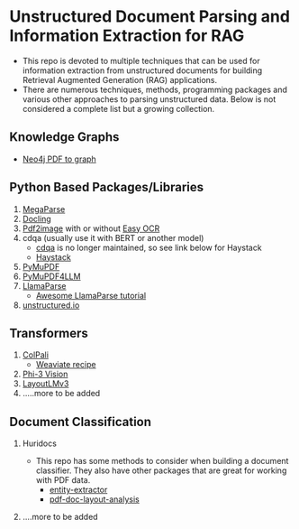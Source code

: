 # Unstructured Document Parsing and Information Extraction for RAG
* This repo is devoted to multiple techniques that can be used for information extraction from unstructured documents for building Retrieval Augmented Generation (RAG) applications.
* There are numerous techniques, methods, programming packages and various other approaches to parsing unstructured data. Below is not considered a complete list but a growing collection.



## Knowledge Graphs
* [Neo4j PDF to graph](https://neo4j.com/developer-blog/graphrag-llm-knowledge-graph-builder/)



## Python Based Packages/Libraries
1. [MegaParse](https://github.com/QuivrHQ/MegaParse)
2. [Docling](https://ds4sd.github.io/docling/)
3. [Pdf2image](https://github.com/Belval/pdf2image) with or without [Easy OCR](https://github.com/JaidedAI/EasyOCR)
4. cdqa (usually use it with BERT or another model)
   * [cdqa](https://github.com/cdqa-suite/cdQA?tab=readme-ov-file) is no longer maintained, so see link below for Haystack
   * [Haystack](https://github.com/deepset-ai/haystack)
5. [PyMuPDF](https://pymupdf.readthedocs.io/en/latest/)
6. [PyMuPDF4LLM](https://pymupdf.readthedocs.io/en/latest/pymupdf4llm/)
7. [LlamaParse](https://github.com/run-llama/llama_parse)
   * [Awesome LlamaParse tutorial](https://www.youtube.com/watch?v=wRMnHbiz5ck&list=PLz-qytj7eIWUWChyIYOWY1DtToKk56ZTE&index=4)
8. [unstructured.io](https://docs.unstructured.io/welcome)


## Transformers
1. [ColPali](https://huggingface.co/vidore/colpali)
   * [Weaviate recipe](https://github.com/weaviate/recipes/blob/main/weaviate-features/named-vectors/NamedVectors-ColPali-POC.ipynb)
2. [Phi-3 Vision](https://huggingface.co/microsoft/Phi-3-vision-128k-instruct)
3. [LayoutLMv3](https://huggingface.co/microsoft/layoutlmv3-base)
4. .....more to be added


## Document Classification
1. Huridocs
   * This repo has some methods to consider when building a document classifier. They also have other packages that are great for working with PDF data.
     * [entity-extractor](https://github.com/huridocs/trainable-entity-extractor)
     * [pdf-doc-layout-analysis](https://github.com/huridocs/pdf-document-layout-analysis)
    
2. ....more to be added
